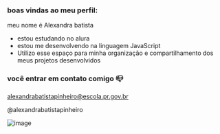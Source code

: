 ### boas vindas ao meu perfil:

meu nome é Alexandra batista 

- estou estudando no alura
- estou me desenvolvendo na linguagem JavaScript
- Utilizo esse espaço para minha organização e compartilhamento dos meus projetos desenvolvidos

### você entrar em contato comigo 📪

alexandrabatistapinheiro@escola.pr.gov.br

@alexandrabatistapinheiro


![image](https://github.com/alexandrabatistapinheiro/alexandrabatistapinheiro/assets/133068290/7320db0c-ebef-4ecb-9ba8-9318dec210f2)
